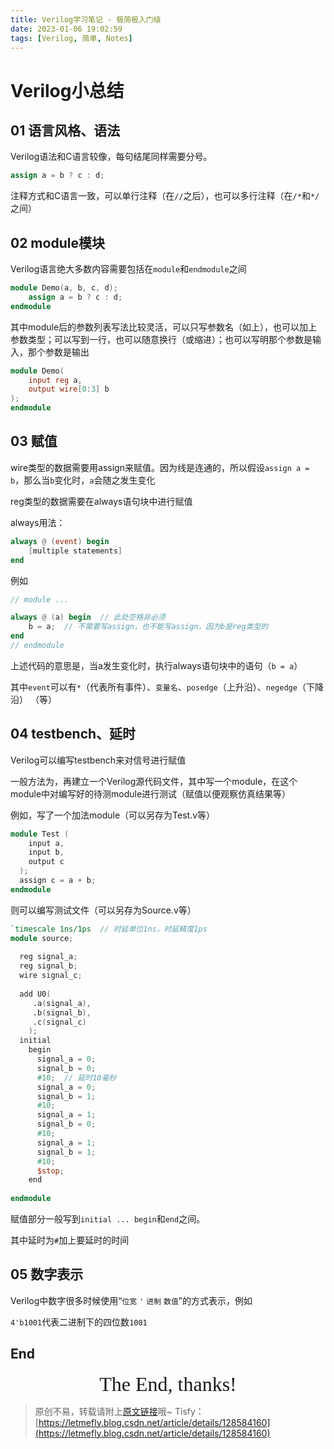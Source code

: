 ```yaml
---
title: Verilog学习笔记 - 极简极入门级
date: 2023-01-06 19:02:59
tags: [Verilog, 简单, Notes]
---
```


# Verilog小总结

## 01 语言风格、语法

Verilog语法和C语言较像，每句结尾同样需要分号。

```verilog
assign a = b ? c : d;
```

注释方式和C语言一致，可以单行注释（在```//```之后），也可以多行注释（在```/*```和```*/```之间）

## 02 module模块

Verilog语言绝大多数内容需要包括在```module```和```endmodule```之间

```verilog
module Demo(a, b, c, d);
    assign a = b ? c : d;
endmodule
```

其中module后的参数列表写法比较灵活，可以只写参数名（如上），也可以加上参数类型；可以写到一行，也可以随意换行（或缩进）；也可以写明那个参数是输入，那个参数是输出

```verilog
module Demo(
    input reg a,
    output wire[0:3] b
);
endmodule
```

## 03 赋值

wire类型的数据需要用assign来赋值。因为线是连通的，所以假设```assign a = b```，那么当```b```变化时，```a```会随之发生变化

reg类型的数据需要在always语句块中进行赋值

always用法：

```verilog
always @ (event) begin
	[multiple statements]
end
```

例如

```verilog
// module ...

always @ (a) begin  // 此处空格非必须
    b = a;  // 不需要写assign，也不能写assign，因为b是reg类型的
end
// endmodule
```

上述代码的意思是，当a发生变化时，执行always语句块中的语句（```b = a```）

其中```event```可以有```*```（代表所有事件）、```变量名```、```posedge```（上升沿）、```negedge```（下降沿）  （等）

## 04 testbench、延时

Verilog可以编写testbench来对信号进行赋值

一般方法为，再建立一个Verilog源代码文件，其中写一个module，在这个module中对编写好的待测module进行测试（赋值以便观察仿真结果等）

例如，写了一个加法module（可以另存为Test.v等）

```verilog
module Test (
    input a,
    input b,
    output c
  );
  assign c = a + b;
endmodule
```

则可以编写测试文件（可以另存为Source.v等）

```verilog
`timescale 1ns/1ps  // 时延单位1ns，时延精度1ps
module source;
 
  reg signal_a;
  reg signal_b;
  wire signal_c;
 
  add U0(
     .a(signal_a),
     .b(signal_b),
     .c(signal_c)
    );
  initial
    begin
      signal_a = 0;
      signal_b = 0;
      #10;  // 延时10毫秒
      signal_a = 0;
      signal_b = 1;
      #10;
      signal_a = 1;
      signal_b = 0;
      #10;
      signal_a = 1;
      signal_b = 1;
      #10;
      $stop;
    end
 
endmodule
```

赋值部分一般写到```initial ... begin```和```end```之间。

其中延时为```#```加上要延时的时间

## 05 数字表示

Verilog中数字很多时候使用“```位宽``` ```'``` ```进制``` ```数值```”的方式表示，例如

```4'b1001```代表二进制下的四位数```1001```

## End

<center><font size="6px" face="Ink Free">The End, thanks!</font></center>

> 原创不易，转载请附上[原文链接](https://blog.letmefly.xyz/2023/01/03/Other-Verilog-Note/)哦~
> Tisfy：[https://letmefly.blog.csdn.net/article/details/128584160](https://letmefly.blog.csdn.net/article/details/128584160)
